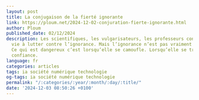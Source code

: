 ```yaml
---
layout: post
title: La conjugaison de la fierté ignorante
link: https://ploum.net/2024-12-02-conjuration-fierte-ignorante.html
author: Ploum
published_date: 02/12/2024
description: Les scientifiques, les vulgarisateurs, les professeurs consacrent leur
  vie à lutter contre l’ignorance. Mais l’ignorance n’est pas vraiment le problème.
  Ce qui est dangereux c’est lorsqu’elle se camoufle. Lorsqu’elle se transforme en
  confiance.
language: fr
categories: articles
tags: ia société numérique technologie
og-tags: ia société numérique technologie
permalink: "/:categories/:year/:month/:day/:title/"
date: '2024-12-03 08:50:26 +0100'
---
```

